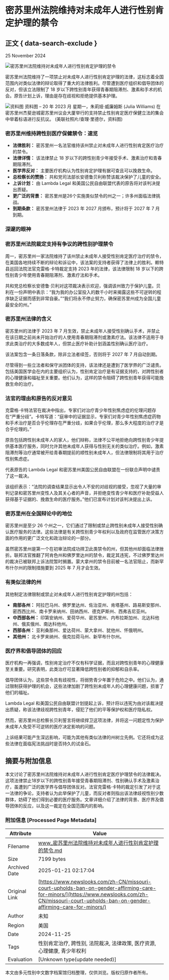 # 密苏里州法院维持对未成年人进行性别肯定护理的禁令

## 正文 { data-search-exclude }


25 November 2024

![密苏里州法院维持对未成年人进行性别肯定护理的禁令](https://www.newslooks.com/wp-content/uploads/2024/11/AP24330848411747.jpg)

密苏里州法院维持了一项禁止对未成年人进行性别肯定护理的法律，这标志着全国范围内对类似法律的辩论取得了重大的法律胜利。尽管遭到医疗组织和倡导团体的反对，但该立法限制了 18 岁以下跨性别青年获得青春期阻滞剂、激素和手术的机会。原告计划上诉，理由是存在歧视和拒绝提供基本护理。

![资料图](https://www.newslooks.com/wp-content/uploads/2024/11/AP24330848487155.jpg)
资料图 – 20 年 2023 月 星期一，朱莉娅·威廉姆斯 (Julia Williams) 在密苏里州杰斐逊城密苏里州议会大厦举行的支持禁止性别肯定医疗保健立法的集会中举着标语进行反抗议。 (美联社照片/查理·里德尔，资料图)

### **密苏里州维持跨性别医疗保健禁令：速览**

- **法律胜利：** 密苏里州一名法官维持该州禁止对未成年人进行性别肯定医疗治疗的禁令。
- **法律详情：** 该法律禁止 18 岁以下的跨性别青少年接受手术、激素治疗和青春期阻滞剂。
- **医学界反对：** 主要医疗机构认为性别肯定护理有据可查且可以挽救生命。
- **总检察长的赞扬：** 共和党司法部长安德鲁贝利称赞该裁决保护了儿童的安全。
- **上诉计划：** 由 Lambda Legal 和美国公民自由联盟代表的原告将对该判决提出质疑。
- **更广泛的背景：** 密苏里州是26个实施类似禁令的州之一；许多州面临法律挑战。
- **到期条款：** 密苏里州法律于 2023 年 2027 月颁布，预计将于 2027 年 7 月到期。

### **深邃的眼神**

### **密苏里州法院裁定支持有争议的跨性别护理禁令**

周一，密苏里州一家法院维持了该州禁止未成年人接受性别肯定医疗治疗的禁令，在美国各地持续不断的辩论和诉讼中，该法案的支持者获得了法律上的胜利。赖特县巡回法院法官克雷格·卡特裁定支持 2023 年的法律，该法律限制 18 岁以下的跨性别青少年使用青春期阻滞剂、激素疗法和手术。

共和党总检察长安德鲁·贝利对这项裁决表示欢迎，强调该州致力于保护儿童。贝利在一份声明中表示：“我为我的办公室投入的数千小时来揭露这些不可逆转的程序缺乏证据而感到非常自豪。”“我们将永不停止努力，确保密苏里州成为全国儿童最安全的州。”

### **密苏里州法律的含义**

密苏里州的法律于 2023 年 7 月生效，禁止未成年人接受性别确认手术，并禁止在该日期之前尚未开始治疗的人使用青春期阻滞剂或激素疗法。该法律不适用于寻求此类治疗的大多数成年人，但禁止医疗补助计划涵盖性别确认医疗治疗。

该法案包含一条日落条款，除非立法者续签，否则将于 2027 年 7 月自动到期。

尽管得到一些立法者和保守派团体的支持，该法律还是遭到了医学界的广泛谴责。包括美国医学会在内的主要组织认为，性别肯定治疗是有证据支持的，对跨性别者的心理健康和福祉至关重要。他们认为，这样的禁令阻碍了跨性别青年获得可能挽救生命的治疗。

### **法官的理由和原告的反对意见**

克雷格·卡特法官在裁决中指出，专家们对治疗青少年性别焦虑症的伦理问题存在“严重分歧”。卡特写道：“庭审中的证据显示，专家们对青少年性别焦虑症药物和手术治疗是否合乎伦理存在严重分歧，如果合乎伦理，那么多大程度的治疗才是合乎伦理的。”

原告包括跨性别未成年人的家人，他们辩称，法律不公平地拒绝向跨性别青少年提供基本医疗服务，同时允许其他未成年人获得与性别无关的类似治疗。例如，激素阻滞剂等治疗通常被开给青春期提前的顺性别未成年人，但法律限制将其用于治疗性别焦虑症。

代表原告的 Lambda Legal 和密苏里州美国公民自由联盟在一份联合声明中谴责了这一裁决。

该组织表示：“法院的调查结果显示出令人不安的对歧视的接受，忽视了大量的审判记录和密苏里州变性人及其关心者的声音，并拒绝变性青少年和医疗补助受益人获得基于证据的、挽救生命的医疗服务。”他们已宣布计划对该判决提出上诉。

### **密苏里州在全国辩论中的地位**

密苏里州是至少 26 个州之一，它们通过了限制或禁止跨性别未成年人接受性别确认医疗服务的法律。这些法律是有关跨性别青少年权利以及政府在监管医疗决策方面的作用的更广泛文化和政治辩论的一部分。

虽然密苏里州是第一个在初审法院成功捍卫此类禁令的州，但其他州却面临法律挫折。联邦法官推翻了阿肯色州和佛罗里达州的禁令，裁定其违宪，不过佛罗里达州的裁决已被联邦上诉法院暂时搁置。蒙大拿州的禁令目前被一名法官阻止，而新罕布什尔州的限制措施要到 2025 年 7 月才会生效。

### **有类似法律的州**

其他制定法律限制或禁止对未成年人进行性别肯定护理的州包括：

- **南部各州：** 阿拉巴马州、佛罗里达州、佐治亚州、肯塔基州、路易斯安那州、密西西比州、南卡罗来纳州、田纳西州、德克萨斯州、西弗吉尼亚州。
- **中西部各州：** 印第安纳州、爱荷华州、密苏里州、内布拉斯加州、北达科他州、俄亥俄州、南达科他州。
- **西部各州：** 亚利桑那州、爱达荷州、蒙大拿州、犹他州、怀俄明州。
- **其他州：** 北卡罗来纳州、俄克拉荷马州、新罕布什尔州。

### **医疗界和倡导团体的回应**

医疗机构一再强调，性别肯定治疗不仅有科学证据，而且对跨性别青年的心理健康至关重要。研究表明，此类治疗可显著降低跨性别者的抑郁和自杀率。

倡导团体认为，这些禁令具有歧视性，将弱势青少年置于危险之中。他们认为，通过限制获得护理的机会，这些法律加剧了跨性别未成年人的心理健康问题，损害了他们的福祉。

Lambda Legal 和美国公民自由联盟计划提起上诉，预计将以违宪为由对该裁决提出质疑，称该法律歧视跨性别青年，侵犯了他们的平等保护权和医疗隐私权。

然而，密苏里州总检察长贝利誓言将继续捍卫这项法律，并将这一问题定性为保护未成年人免受不可逆转的医疗决定影响的问题。

上诉结果可能产生深远影响，可能为其他有类似法律的州树立先例。它还将成为这些法律在面临宪法挑战时是否持久的试金石。
<!-- tcd_original_link https://www.newslooks.com/zh-CN/missouri-court-upholds-ban-on-gender-affirming-care-for-minors/ -->


## 摘要与附加信息

<!-- tcd_abstract -->
本文讨论了密苏里州法院维持对未成年人进行性别肯定医疗护理禁令的法律裁决。这项法律禁止18岁以下的跨性别青年接受青春期阻滞剂、性别确认手术及激素治疗，虽遭到广泛的医学界与倡导团体反对。法官克雷格·卡特的裁定引发了对于这一法律的争论，支持者认为此举保护了儿童，而反对者则指出该法律歧视性别少数群体，妨碍了他们得到必要的医疗服务。文章详细介绍了法律的背景、医疗界及倡导团体的反应，以及这一裁定在全国范围内的影响。
<!-- tcd_abstract_end -->

### 附加信息 [Processed Page Metadata]

| Attribute       | Value                                  |
|-----------------|----------------------------------------|
| Filename        | www_密苏里州法院维持对未成年人进行性别肯定护理的禁令.md                             |
| Size            | 7199 bytes                           |
| Archived Date   | 2025-01-21 02:17:04                             |
| Original Link   | [https://www.newslooks.com/zh-CN/missouri-court-upholds-ban-on-gender-affirming-care-for-minors/](https://www.newslooks.com/zh-CN/missouri-court-upholds-ban-on-gender-affirming-care-for-minors/)                       |
| Author          | 未知                               |
| Region          | 美国                               |
| Date            | 2024-11-25                                 |
| Tags            | 性别肯定治疗, 跨性别, 法院裁决, 法律政策, 医疗资源, 心理健康, 青少年权利                                 |
| Evaluation            | [Unknown type(update needed)]                                 |
<!-- tcd_table_end -->

本文由多元性别中文数字档案馆归档整理，仅供浏览。版权归原作者所有。

